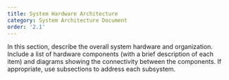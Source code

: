 ```yaml
---
title: System Hardware Architecture
category: System Architecture Document
order: '2.1'
---
```


In this section, describe the overall system hardware and organization.  Include a list of hardware components (with a brief description of each item) and diagrams showing the connectivity between the components.  If appropriate, use subsections to address each subsystem.
